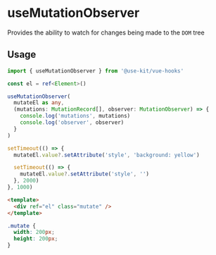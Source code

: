 # useMutationObserver

Provides the ability to watch for changes being made to the `DOM` tree

## Usage

```ts
import { useMutationObserver } from '@use-kit/vue-hooks'

const el = ref<Element>()

useMutationObserver(
  mutateEl as any,
  (mutations: MutationRecord[], observer: MutationObserver) => {
    console.log('mutations', mutations)
    console.log('observer', observer)
  }
)

setTimeout(() => {
  mutateEl.value?.setAttribute('style', 'background: yellow')

  setTimeout(() => {
    mutateEl.value?.setAttribute('style', '')
  }, 2000)
}, 1000)
```

```html
<template>
  <div ref="el" class="mutate" />
</template>
```

```css
.mutate {
  width: 200px;
  height: 200px;
}
```
